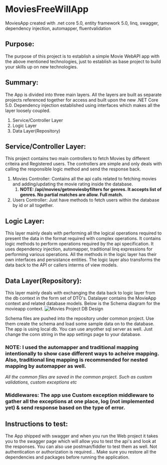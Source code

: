 # MoviesFreeWillApp
MoviesApp created with .net core 5.0, entity framework 5.0, linq, swagger, dependency injection, automapper, fluentvalidation 
## Purpose:
The purpose of this project is to establish a simple Movie WebAPI app with the above mentioned technologies, just to establish as base project to build your skills up on new technologies. 
## Summary:
The App is divided into three main layers. All the layers are built as separate projects referenced together for access and built upon the new .NET Core 5.0. Dependency injection established using interfaces which makes all the layer loosely coupled.
1. Service/Controller Layer
2. Logic Layer 
3. Data Layer(Repository)

## Service/Controller Layer:
This project contains two main controllers to fetch Movies by different criteira and Registered users. The controllers are simple and only deals with calling the responsible logic method and send the response back. 
1. Movies Controller: Contains all the api calls related to fetching movies and adding/updating the movie rating inside the database.
   1. **NOTE: /api/movies/getmoviesbyfilters for genres. It accepts list of genres. No partial matches are allow. Full match.**
2. Users Controller: Just have methods to fetch users within the database by id or all together.

## Logic Layer:
This layer mainly deals with performing all the logical operations required to present the data in the format required with complex operations. It contains logic methods to perform operations required by the api specification. It uses dependency injection, automapper, traditional linq expressions for performing various operations. All the methods in the logic layer has their own interfaces and persistance entities. The logic layer also transforms the data back to the API or callers interms of view models.

## Data Layer(Repository):
This layer mainly deals with exchanging the data back to logic layer from the db context in the form set of DTO's. Datalayer contains the MovieApp context and related database models. Below is the Schema diagram for the movieapp context.
![Movies Project DB Design](https://user-images.githubusercontent.com/30355728/132069249-ddf3bb1e-9948-4e4d-ae4e-ef9165a3a6f2.png)

Schema files are pushed into the repository under common project. Use them create the schema and load some sample data on to the database. The app is using local db. You can use anyother sql server as well. Just change the conn string in the app settings page to your database.

### NOTE: I used the automapper and traditional mapping intentionally to show case different ways to acheive mapping. Also, traditional linq mapping is recommended for nested mapping by automapper as well.

*All the common files are saved in the common project. Such as custom validations, custom exceptions etc*

### Middlewares: The app use Custom exception middleware to gather all the exceptions at one place, log (not implemented yet) & send response based on the type of error. 

## Instructions to test:
The App shipped with swagger and when you run the Web project it takes you to the swagger page which will allow you to test the api's and look at the responses. You can also use postman/fiddler to test them as well. Not authentication or authorization is required...
Make sure you restore all the dependencies and packages before running the application.
